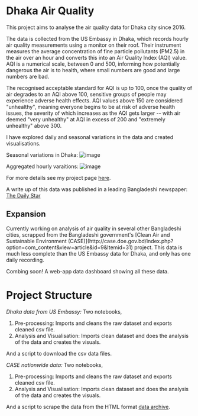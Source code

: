 # Dhaka Air Quality

This project aims to analyse the air quality data for Dhaka city since 2016.

The data is collected from the US Embassy in Dhaka, which records hourly air quality measurements using a monitor on their roof. Their instrument measures the average concentration of fine particle pollutants (PM2.5) in the air over an hour and converts this into an Air Quality Index (AQI) value. AQI is a numerical scale, between 0 and 500, informing how potentially dangerous the air is to health, where small numbers are good and large numbers are bad.

The recognised acceptable standard for AQI is up to 100, once the quality of air degrades to an AQI above 100, sensitive groups of people may experience adverse health effects. AQI values above 150 are considered "unhealthy", meaning everyone begins to be at risk of adverse health issues, the severity of which increases as the AQI gets larger -- with air deemed "very unhealthy" at AQI in excess of 200 and "extremely unhealthy" above 300.

I have explored daily and seasonal variations in the data and created visualisations.

Seasonal variations in Dhaka:
![image](https://user-images.githubusercontent.com/62939263/120641280-3ac39700-c495-11eb-8462-33d59e877b83.png)

Aggregated hourly varaitions:
![image](https://user-images.githubusercontent.com/62939263/120641548-88d89a80-c495-11eb-8406-e67c309c8e01.png)

For more details see my project page [here](https://tsgreen.github.io/dataproject_airquality.html).

A write up of this data was published in a leading Bangladeshi newspaper: [The Daily Star](https://www.thedailystar.net/opinion/environment/news/breath-not-so-fresh-air-1870759)

<h2> Expansion</h2> 
Currently working on analysis of air quality in several other Bangladeshi cities, scrapped from the Bangladeshi government's [Clean Air and Sustainable Environment (CASE)](http://case.doe.gov.bd/index.php?option=com_content&view=article&id=9&Itemid=31) project. This data is much less complete than the US Embassy data for Dhaka, and only has one daily recording. 

Combing soon! A web-app data dashboard showing all these data.

# Project Structure

*Dhaka data from US Embassy:* Two notebooks,
1) Pre-processing: Imports and cleans the raw dataset and exports cleaned csv file.
2) Analysis and Visualisation: Imports clean dataset and does the analysis of the data and creates the visuals.

And a script to download the csv data files.

*CASE nationwide data:* Two notebooks,
1) Pre-processing: Imports and cleans the raw dataset and exports cleaned csv file.
2) Analysis and Visualisation: Imports clean dataset and does the analysis of the data and creates the visuals.

And a script to scrape the data from the HTML format [data archive](http://case.doe.gov.bd/index.php?option=com_content&view=category&id=8&Itemid=32).
